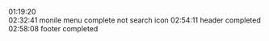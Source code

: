 01:19:20  
02:32:41 monile menu complete not search icon
02:54:11 header completed
02:58:08 footer completed